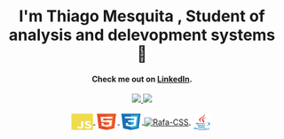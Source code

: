 <h1 align="center"> I'm Thiago Mesquita , Student of analysis and delevopment systems 👋</h1>

<h4 align="center">Check me out on <a rel="external-link" href="https://www.linkedin.com/in/thiago-mesquita--/" target="_blank">LinkedIn</a>.</h4>

<div align="center">
  <a href="https://github.com/tiihmesquita">
  <img height="150em" src="https://github-readme-stats.vercel.app/api?username=tiihmesquita&show_icons=true&theme=dark&include_all_commits=true&count_private=true"/>
  <img height="150em" src="https://github-readme-stats.vercel.app/api/top-langs/?username=tiihmesquita&layout=compact&langs_count=7&theme=dark"/>
</div>



<div  align="center"style="display: inline_block"><br>
  <img align="center" alt="Rafa-Js" height="30" width="40" src="https://raw.githubusercontent.com/devicons/devicon/master/icons/javascript/javascript-plain.svg">
  <img align="center" alt="Rafa-HTML" height="30" width="40" src="https://raw.githubusercontent.com/devicons/devicon/master/icons/html5/html5-original.svg">
  <img align="center" alt="Rafa-CSS" height="30" width="40" src="https://raw.githubusercontent.com/devicons/devicon/master/icons/css3/css3-original.svg">
  <img align="center" alt="Rafa-CSS" height="30" width="40" src="https://www.vectorlogo.zone/logos/git-scm/git-scm-icon.svg">
  <img align="center" alt="Rafa-CSS" height="30" width="40" src="https://raw.githubusercontent.com/devicons/devicon/master/icons/java/java-original.svg">
 
</div>
